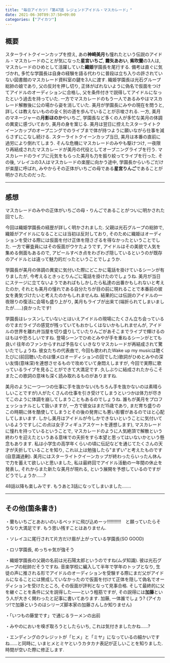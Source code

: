 ```yaml
---
title: "毎日アイカツ!「第47話 レジェンドアイドル・マスカレード」"
date: 2021-06-30T09:37:58+09:00
categories: ["アイカツ"]
---
```

## 概要

スターライトクイーンカップを控え, あの**神崎美月**も憧れたという伝説のアイドル・マスカレードのことが気になった**星宮いちご**, **霧矢あおい**, **紫吹蘭**の3人は, マスカレードのひめとして活躍していた**織姫**学園長を尾行する. 備考は直ぐに気づかれ, 多忙な学園長は自身の経験を語る代わりに普段は立ち入りの許されていない図書館のマスカレード資料室の鍵を3人に渡す. 織姫学園長は光石グループ総帥の娘であり, 父の反対を押し切り, 正体がばれないように偽名で仮面をつけてアイドルのオーディションに合格し, 父を条件付きで説得してアイドルになったという過去を持っていた. 一方でマスカレードのもう一人であるみやはマスカレード解散後に公の場から姿を消していた. 美月が学園長にみやの現在を問うと, 詳しくは教えないものの全く別の道を歩んでいることが示唆される. 一方, 美月のマネージャーの**月影ほのか**やいちご, 学園長など多くの人が多忙な美月の体調の異変に感づいており, 美月の身を案じる. 美月は翌日に控えたスターライトクイーンカップのオープニングでのライブまで体が持つように願いながら仕事を減らさずにこなし続ける. スターライトクイーンカップ当日, 美月は本番の直前に過労により倒れてしまう. そんな危機にマスカレードのみやも駆けつけ, 一夜限り再結成されたマスカレードが美月の代役としてオープニングライブを行う. マスカレードのライブに元気をもらった美月も力を振り絞ってライブを行った. その後, ソレイユの3人はマスカレードの楽屋に向かう途中, 学園長からいちごだけが楽屋に呼ばれ, みやからその正体がいちごの母である**星宮りんご**であることが明かされたのだった.

***

## 感想

マスカレードのみやの正体がいちごの母・りんごであることがついに明かされた回でした.

今回は織姫学園長の経歴が詳しく明かされました. 父親は光石グループの総帥で, 織姫がアイドルになることには当初は反対しており, そのために織姫はオーディションを受ける際には仮面を付け正体を隠さざるを得なかったということでした. 一方で審査員にはその仮面がウケたようです, アイドルはその美貌で人気を集める側面もあるので, アピールすべき点をわざわざ隠しているというのが既存のアイドルとは違って魅力的だったということでしょうか.

学園長が美月の体調の異変に気付いた際にどこかに電話を掛けているシーンが有りましたが, 今考えるときっとりんごに電話を掛けたのでしょうね. 美月が当日にステージに立てないようであればもしかしたら私達の出番かもしれないと考えたのか, それとも美月の憧れである自分たちが目の前に現れることで本番前の彼女を勇気づけたいと考えたのかもしれませんね. 結果的には伝説のアイドルの一夜限りの復活に会場も盛り上がり, 美月もライブが出来て(端折られてしまいましたが……)良かったです!

学園長はレッスンしていないとはいえアイドルの現場にたくさん立ち会っているのでまだライブの感覚が残っていてもおかしくはないかもしれませんが, アイドルの世界を離れ弁当屋を切り盛りしていたりんごがあそこまでライブで輝けるのはもはや恐ろしいですね. 登場シーンでひめとみやが手を重ねるシーンがとても良い! 往年のファンからすれば予告なくいきなりマスカレードが再結成されて驚いたでしょうね. 彼女たちの代表曲で, 今回も歌われたWake up my musicは聴くたびに(前回聴いたのは懐メロオーディションの回でした)歌詞がひめとみやの深い友情(意味深)を連想させるもので攻めていて身悶えしますが, 今回で実際に歌っているライブを見ることができて大満足です. 久しぶりに結成されたからこそまたこの歌詞の意味も深く読み取れるものがありますね.

美月のように一つ一つの仕事に手を抜かない(もちろん手を抜かないのは素晴らしいことですが)人がたくさんの仕事を引き受けてしまうといつかは体力が尽きてこのように体調を崩してしまうこともあるのでしょうね. 誰もが美月をプロフェッショナルとして扱いますが, 一方で彼女はまだ15歳であり, まだ育ち盛りのこの時期に体を酷使してしまうとその後の発育にも悪い影響があるのではと心配してしまいます. しかし美月はアイドルが今しかできないということに気付いているようですし(この点は女子フィギュアスケートを連想します), マスカレードに憧れを持っているということで, マスカレードのように人気絶頂で解散という終わりを迎えたというある意味での夭折をすら本望と思ってはいないかという懸念もあります. 私は小学生の高学年くらいの頃に伝記などを通じてたくさんの天才が夭折していることを知り, これ以上は勉強したら"まずい"と考えたものです(自意識過剰). 美月にはスターライトクイーンカップが終わったらいったん休んで力を蓄えて欲しいと思いました, 私は最終回でアイドル活動の一年間の休止を発表し, それからまた新たな美月が現れる, という展開を予想しているのですがどうでしょうか……?

48話以降も楽しみです. もうあと3話になってしまいました…….

***

## その他(箇条書き)

・蘭もいちごとあおいのいるベッドに飛び込めーッ!!!!!!!!!!!　と願っていたらそうなり大満足です. もう思い残すことはありません.

・ソレイユに尾行されて片方だけ眉が上がっている学園長(SO GOOD)

・ロリ学園長, めっちゃ気が強そう

・織姫学園長の父親の名前は光石陽太郎というのですね(ムダ知識). 彼は光石グループの総帥だそうですね. 音楽学校に編入して半年で学年のトップとなり, 生徒の声に推される形でアイドルのオーディションを受験する際にまだ父がアイドルになることには賛成していなかったので仮面を付けて正体を隠して偽名でオーディションを受けたところ, その仮面が評判となって見事合格. そして最終的に父を継ぐことを条件に父を説得した――という粗筋ですが, その説得には**加藤**という人が大きく関わったと記事に書いてあります. 加藤, 一体誰でしょう? (アイカツ!で加藤というのはシリーズ脚本家の加藤さんしか知りません)

・「いつもの藤堂です」で通じるラーメンの出前

・みやのにおいを嗅ぎ取ろうとしたらいち, これは気付きましたかね……?

・エンディングのクレジットが「ヒメ」と「ミヤ」になっているの細かいですね……と同時に, いまヒメとミヤというカタカナ表記が正しいことを知りました. 時間が空いた際に修正します.

***
